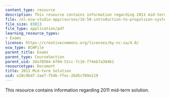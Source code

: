 ```yaml
---
content_type: resource
description: This resource contains information regarding 2011 mid-term solution.
file: /ol-ocw-studio-app/courses/16-50-introduction-to-propulsion-systems-spring-2012/e20c9bd72ae7f54bffec26d5cf09e119_MIT16_50S12_mid_sol.pdf
file_size: 83813
file_type: application/pdf
learning_resource_types:
- Exams
license: https://creativecommons.org/licenses/by-nc-sa/4.0/
ocw_type: OCWFile
parent_title: Exams
parent_type: CourseSection
parent_uid: 28a78564-bf04-51cc-7c16-f74eb7a30461
resourcetype: Document
title: 2011 Mid-term Solution
uid: e20c9bd7-2ae7-f54b-ffec-26d5cf09e119
---
```

This resource contains information regarding 2011 mid-term solution.